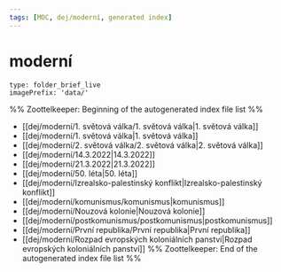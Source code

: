 ```yaml
---
tags: [MOC, dej/moderní, generated index]
---
```

# moderní
```ccard
type: folder_brief_live
imagePrefix: 'data/'
```
%% Zoottelkeeper: Beginning of the autogenerated index file list  %%
-  [[dej/moderní/1. světová válka/1. světová válka|1. světová válka]]
-  [[dej/moderní/1. světová válka|1. světová válka]]
-  [[dej/moderní/2. světová válka/2. světová válka|2. světová válka]]
-  [[dej/moderní/14.3.2022|14.3.2022]]
-  [[dej/moderní/21.3.2022|21.3.2022]]
-  [[dej/moderní/50. léta|50. léta]]
-  [[dej/moderní/Izrealsko-palestinský konflikt|Izrealsko-palestinský konflikt]]
-  [[dej/moderní/komunismus/komunismus|komunismus]]
-  [[dej/moderní/Nouzová kolonie|Nouzová kolonie]]
-  [[dej/moderní/postkomunismus/postkomunismus|postkomunismus]]
-  [[dej/moderní/První republika/První republika|První republika]]
-  [[dej/moderní/Rozpad evropských koloniálních panství|Rozpad evropských koloniálních panství]]
%% Zoottelkeeper: End of the autogenerated index file list  %%
